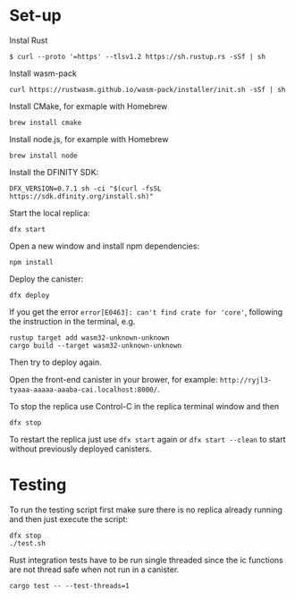 # Set-up
Instal Rust
```
$ curl --proto '=https' --tlsv1.2 https://sh.rustup.rs -sSf | sh
```
Install wasm-pack
```
curl https://rustwasm.github.io/wasm-pack/installer/init.sh -sSf | sh
```
Install CMake, for exmaple with Homebrew
```
brew install cmake
```
Install node.js, for example with Homebrew
```
brew install node
```
Install the DFINITY SDK:
```
DFX_VERSION=0.7.1 sh -ci "$(curl -fsSL https://sdk.dfinity.org/install.sh)"
```
Start the local replica:
```
dfx start
```
Open a new window and install npm dependencies:
```
npm install
```
Deploy the canister:
```
dfx deploy
```
If you get the error `error[E0463]: can't find crate for 'core'`, following the instruction in the terminal, e.g.
```
rustup target add wasm32-unknown-unknown
cargo build --target wasm32-unknown-unknown
```
Then try to deploy again.

Open the front-end canister in your brower, for example: `http://ryjl3-tyaaa-aaaaa-aaaba-cai.localhost:8000/`.

To stop the replica use Control-C in the replica terminal window and then
```
dfx stop
```
To restart the replica just use `dfx start` again or `dfx start --clean` to start without previously deployed canisters.

# Testing
To run the testing script first make sure there is no replica already running and then just execute the script:
```
dfx stop
./test.sh
```


Rust integration tests have to be run single threaded since the ic functions are not thread safe when not run in a canister.
```
cargo test -- --test-threads=1
```
